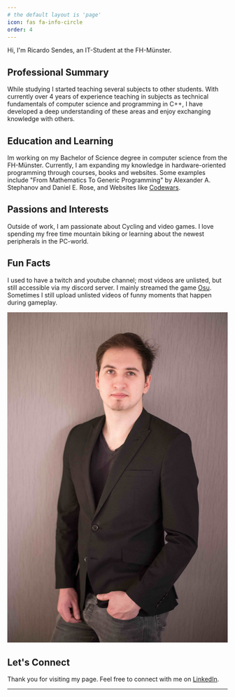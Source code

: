 ```yaml
---
# the default layout is 'page'
icon: fas fa-info-circle
order: 4
---
```


Hi, I'm Ricardo Sendes, an IT-Student at the FH-Münster.

## Professional Summary
While studying I started teaching several subjects to other students. With currently over 4 years of experience teaching in subjects as technical fundamentals of computer science and programming in C++, I have developed a deep understanding of these areas and enjoy exchanging knowledge with others.

## Education and Learning
Im working on my Bachelor of Science degree in computer science from the FH-Münster. Currently, I am expanding my knowledge in hardware-oriented programming through courses, books and websites.
Some examples include "From Mathematics To Generic Programming" by Alexander A. Stephanov and Daniel E. Rose, and Websites like [Codewars](https://www.codewars.com/).

## Passions and Interests
Outside of work, I am passionate about Cycling and video games. I love spending my free time mountain biking or learning about the newest peripherals in the PC-world.

## Fun Facts
I used to have a twitch and youtube channel; most videos are unlisted, but still accessible via my discord server. I mainly streamed the game [Osu](https://osu.ppy.sh/).
Sometimes I still upload unlisted videos of funny moments that happen during gameplay.

![Ricardo Sendes](../assets/images/Rico_500.jpeg)

## Let's Connect
Thank you for visiting my page. Feel free to connect with me on [LinkedIn](https://www.linkedin.com/in/ricardo-sendes-53a676222/).

---